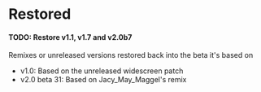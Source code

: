 # Restored
#### TODO: Restore v1.1, v1.7 and v2.0b7
Remixes or unreleased versions restored back into the beta it's based on

- v1.0: Based on the unreleased widescreen patch
- v2.0 beta 31: Based on Jacy_May_Maggel's remix